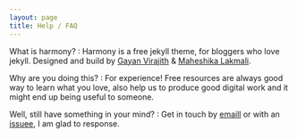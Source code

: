 ```yaml
---
layout: page
title: Help / FAQ
---
```


What is harmony?
: Harmony is a free jekyll theme, for bloggers who love jekyll. Designed and build by [Gayan Virajith](http://gayanvirajith.github.io) & [Maheshika Lakmali](http://maheshikalakmali.github.io). 

Why are you doing this?
: For experience! Free resources are always good way to learn what you love, also help us to produce good digital work and it might end up being useful to someone.

Well, still have something in your mind?
: Get in touch by [emaill](gayanvirajith@gmail.com) or with an [issuee](https://github.com/web-create/harmony/issues/new), I am glad to response.

